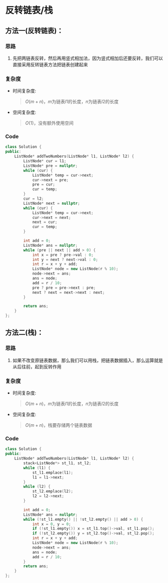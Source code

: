# 反转链表/栈
## 方法一(反转链表)：
### 思路
1. 先把两链表反转，然后再用竖式相加法，因为竖式相加后还要反转，我们可以直接采用反转链表方法把链表创建起来

### 复杂度
- 时间复杂度:
  > $O(m+n)$，$m$为链表$l1$的长度，$n$为链表$l2$的长度
- 空间复杂度:
  > $O(1)$，没有额外使用空间

### Code
```C++ []
class Solution {
public:
    ListNode* addTwoNumbers(ListNode* l1, ListNode* l2) {
        ListNode* cur = l1;
        ListNode* pre = nullptr;
        while (cur) {
            ListNode* temp = cur->next;
            cur->next = pre;
            pre = cur;
            cur = temp;
        }
        cur = l2;
        ListNode* next = nullptr;
        while (cur) {
            ListNode* temp = cur->next;
            cur->next = next;
            next = cur;
            cur = temp;
        }

        int add = 0;
        ListNode* ans = nullptr;
        while (pre || next || add > 0) {
            int x = pre ? pre->val : 0;
            int y = next ? next->val : 0;
            int r = x + y + add;
            ListNode* node = new ListNode(r % 10);
            node->next = ans;
            ans = node;
            add = r / 10;
            pre ? pre = pre->next : pre;
            next ? next = next->next : next;
        }

        return ans;
    }
};
```
## 方法二(栈)：
### 思路
1. 如果不改变原链表数据，那么我们可以用栈，把链表数据插入，那么运算就是从后往前，起到反转作用

### 复杂度
- 时间复杂度:
  > $O(m+n)$，$m$为链表$l1$的长度，$n$为链表$l2$的长度
- 空间复杂度:
  > $O(m+n)$，栈要存储两个链表数据

### Code
```C++ []
class Solution {
public:
    ListNode* addTwoNumbers(ListNode* l1, ListNode* l2) {
        stack<ListNode*> st_l1, st_l2;
        while (l1) {
            st_l1.emplace(l1);
            l1 = l1->next;
        }
        while (l2) {
            st_l2.emplace(l2);
            l2 = l2->next;
        }

        int add = 0;
        ListNode* ans = nullptr;
        while (!st_l1.empty() || !st_l2.empty() || add > 0) {
            int x = 0, y = 0;
            if (!st_l1.empty()) x = st_l1.top()->val, st_l1.pop();
            if (!st_l2.empty()) y = st_l2.top()->val, st_l2.pop();
            int r = x + y + add;
            ListNode* node = new ListNode(r % 10);
            node->next = ans;
            ans = node;
            add = r / 10;
        }
        return ans;
    }
};
```